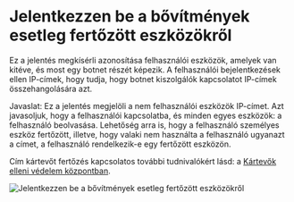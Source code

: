 <properties
    pageTitle="Jelentkezzen be a bővítmények esetleg fertőzött eszközökről"
    description="A jelentés, amelynek szövegében szerepel a bejelentkezési kísérleteket, amelyen néhány kártevőt (kártevő) futnia eszközökről végrehajtott."
    services="active-directory"
    documentationCenter=""
    authors="SSalahAhmed"
    manager="gchander"
    editor=""/>

<tags
    ms.service="active-directory"
    ms.workload="identity"
    ms.tgt_pltfrm="na"
    ms.devlang="na"
    ms.topic="article"
    ms.date="03/04/2016"
    ms.author="saah;kenhoff"/>


# <a name="sign-ins-from-possibly-infected-devices"></a>Jelentkezzen be a bővítmények esetleg fertőzött eszközökről
Ez a jelentés megkísérli azonosítása felhasználói eszközök, amelyek van kitéve, és most egy botnet részét képezik. A felhasználói bejelentkezések ellen IP-címek, hogy tudja, hogy botnet kiszolgálók kapcsolatot IP-címek összehangolására azt.

Javaslat: Ez a jelentés megjelöli a nem felhasználói eszközök IP-címet. Azt javasoljuk, hogy a felhasználói kapcsolatba, és minden egyes eszközök: a felhasználó beolvasása. Lehetőség arra is, hogy a felhasználó személyes eszköz fertőzött, illetve, hogy valaki nem használta a felhasználó ugyanazt a címet, a felhasználó rendelkezik-e egy fertőzött eszközön.

Cím kártevőt fertőzés kapcsolatos további tudnivalókért lásd: a [Kártevők elleni védelem központban](http://go.microsoft.com/fwlink/?linkid=335773).

![Jelentkezzen be a bővítmények esetleg fertőzött eszközökről](./media/active-directory-reporting-sign-ins-from-possibly-infected-devices/signInsFromPossiblyInfectedDevices.PNG)
